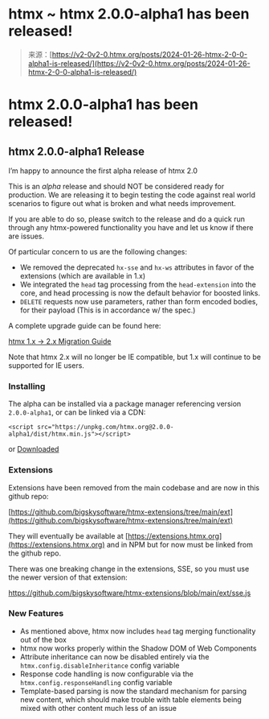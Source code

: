 <!--yml
category: 未分类
date: 2024-05-27 15:11:51
-->

# htmx ~ htmx 2.0.0-alpha1 has been released!

> 来源：[https://v2-0v2-0.htmx.org/posts/2024-01-26-htmx-2-0-0-alpha1-is-released/](https://v2-0v2-0.htmx.org/posts/2024-01-26-htmx-2-0-0-alpha1-is-released/)

# htmx 2.0.0-alpha1 has been released!

## htmx 2.0.0-alpha1 Release

I’m happy to announce the first alpha release of htmx 2.0

This is an *alpha* release and should NOT be considered ready for production. We are releasing it to begin testing the code against real world scenarios to figure out what is broken and what needs improvement.

If you are able to do so, please switch to the release and do a quick run through any htmx-powered functionality you have and let us know if there are issues.

Of particular concern to us are the following changes:

*   We removed the deprecated `hx-sse` and `hx-ws` attributes in favor of the extensions (which are available in 1.x)
*   We integrated the `head` tag processing from the `head-extension` into the core, and head processing is now the default behavior for boosted links.
*   `DELETE` requests now use parameters, rather than form encoded bodies, for their payload (This is in accordance w/ the spec.)

A complete upgrade guide can be found here:

[htmx 1.x -> 2.x Migration Guide](https://v2-0v2-0.htmx.org/migration-guide-htmx-1/)

Note that htmx 2.x will no longer be IE compatible, but 1.x will continue to be supported for IE users.

### Installing

The alpha can be installed via a package manager referencing version `2.0.0-alpha1`, or can be linked via a CDN:

```
<script src="https://unpkg.com/htmx.org@2.0.0-alpha1/dist/htmx.min.js"></script> 
```

or [Downloaded](https://unpkg.com/htmx.org@2.0.0-alpha1/dist/htmx.min.js)

### Extensions

Extensions have been removed from the main codebase and are now in this github repo:

[https://github.com/bigskysoftware/htmx-extensions/tree/main/ext](https://github.com/bigskysoftware/htmx-extensions/tree/main/ext)

They will eventually be available at [https://extensions.htmx.org](https://extensions.htmx.org) and in NPM but for now must be linked from the github repo.

There was one breaking change in the extensions, SSE, so you must use the newer version of that extension:

https://github.com/bigskysoftware/htmx-extensions/blob/main/ext/sse.js

### New Features

*   As mentioned above, htmx now includes `head` tag merging functionality out of the box
*   htmx now works properly within the Shadow DOM of Web Components
*   Attribute inheritance can now be disabled entirely via the `htmx.config.disableInheritance` config variable
*   Response code handling is now configurable via the `htmx.config.responseHandling` config variable
*   Template-based parsing is now the standard mechanism for parsing new content, which should make trouble with table elements being mixed with other content much less of an issue